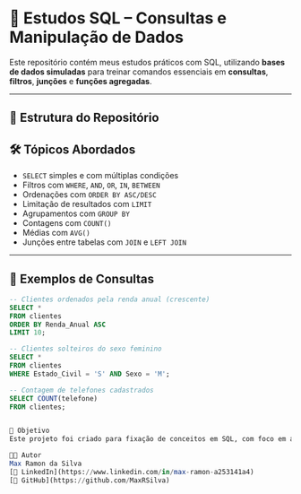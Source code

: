 # 🧠 Estudos SQL – Consultas e Manipulação de Dados

Este repositório contém meus estudos práticos com SQL, utilizando **bases de dados simuladas** para treinar comandos essenciais em **consultas**, **filtros**, **junções** e **funções agregadas**.

---

## 📂 Estrutura do Repositório

## 🛠️ Tópicos Abordados

- `SELECT` simples e com múltiplas condições
- Filtros com `WHERE`, `AND`, `OR`, `IN`, `BETWEEN`
- Ordenações com `ORDER BY ASC/DESC`
- Limitação de resultados com `LIMIT`
- Agrupamentos com `GROUP BY`
- Contagens com `COUNT()`
- Médias com `AVG()`
- Junções entre tabelas com `JOIN` e `LEFT JOIN`

---

## 📘 Exemplos de Consultas

```sql
-- Clientes ordenados pela renda anual (crescente)
SELECT * 
FROM clientes 
ORDER BY Renda_Anual ASC 
LIMIT 10;

-- Clientes solteiros do sexo feminino
SELECT * 
FROM clientes 
WHERE Estado_Civil = 'S' AND Sexo = 'M';

-- Contagem de telefones cadastrados
SELECT COUNT(telefone) 
FROM clientes;


🎯 Objetivo
Este projeto foi criado para fixação de conceitos em SQL, com foco em análise de dados relacionais. As consultas foram elaboradas com bases simuladas, organizadas por temas (clientes, lojas, produtos, pedidos, etc.).

👨‍💻 Autor
Max Ramon da Silva
[🔗 LinkedIn](https://www.linkedin.com/in/max-ramon-a253141a4)  
[🔗 GitHub](https://github.com/MaxRSilva)
